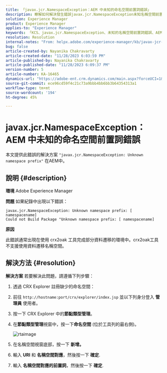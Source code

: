 ```yaml
---
title: 「javax.jcr.NamespaceException：AEM 中未知的命名空間前置詞錯誤」
description: 瞭解如何解決發生錯誤javax.jcr.NamespaceException未知名稱空間前置詞的AEM問題。
solution: Experience Manager
product: Experience Manager
applies-to: "Experience Manager"
keywords: 「KCS、javax.jcr.NamespaceException、未知的名稱空間前置詞錯誤、AEM、Adobe Experience Manager、疑難排解」
resolution: Resolution
internal-notes: "From: helpx.adobe.com/experience-manager/kb/javax-jcr-NamespaceException-Unknown-namespace-prefix-error-in-AEM.html"
bug: false
article-created-by: Nayanika Chakravarty
article-created-date: "11/28/2023 6:03:59 PM"
article-published-by: Nayanika Chakravarty
article-published-date: "11/28/2023 6:09:37 PM"
version-number: 5
article-number: KA-16465
dynamics-url: "https://adobe-ent.crm.dynamics.com/main.aspx?forceUCI=1&pagetype=entityrecord&etn=knowledgearticle&id=3a02fe7c-188e-ee11-8179-6045bd006b3d"
source-git-commit: ece96cd59f4c21c73a9bbb4bb6bb3b64354313a1
workflow-type: tm+mt
source-wordcount: '194'
ht-degree: 45%

---
```


# javax.jcr.NamespaceException：AEM 中未知的命名空間前置詞錯誤


本文提供此錯誤的解決方案 `"javax.jcr.NamespaceException: Unknown namespace prefix"` 在AEM中。

## 說明 {#description}


<b>環境</b>
Adobe Experience Manager

<b>問題</b>
如果紀錄中出現以下錯誤：


```
javax.jcr.NamespaceException: Unknown namespace prefix: [ namespacename] 
Could not Build Package "Unknown namespace prefix: [ namespacename]
```


<b>原因</b>

此錯誤通常出現在使用 crx2oak 工具完成部分資料遷移的環境中。crx2oak工具不支援使用資料遷移名稱空間。


## 解決方法 {#resolution}


<b>解決方案</b>
若要解決此問題，請遵循下列步驟：

1. 透過 CRX Explorer 註冊缺少的命名空間：
2. 前往 `http://hostname:port/crx/explorer/index.jsp` 並以下列身分登入 <b>管理員</b> 使用者。
3. 按一下 CRX Explorer 中的<b>節點類型管理</b>。
4. 在<b>節點類型管理</b>視窗中，按一下<b>命名空間</b> (位於工具列的最右側)。

   ![rtaimage](https://helpx.adobe.com/content/dam/help/en/experience-manager/kb/javax-jcr-NamespaceException-Unknown-namespace-prefix-error-in-AEM/_jcr_content/main-pars/procedure/proc_par/step_2/step_par/image/rtaimage.png "rtaimage")


5. 在名稱空間視窗底部，按一下 <b>新增。</b>
6. 輸入 <b>URI</b> 和 <b>名稱空間對應</b>，然後按一下 <b>確定</b>.
7. 輸入 <b>名稱空間對應的前置詞</b>，然後按一下 <b>確定</b>.

